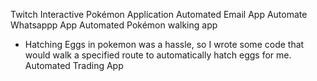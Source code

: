 Twitch Interactive Pokémon Application
Automated Email App
Automate Whatsappp App
Automated Pokémon walking app
- Hatching Eggs in pokemon was a hassle, so I wrote some code that would walk a specified route to automatically hatch eggs for me.
Automated Trading App

